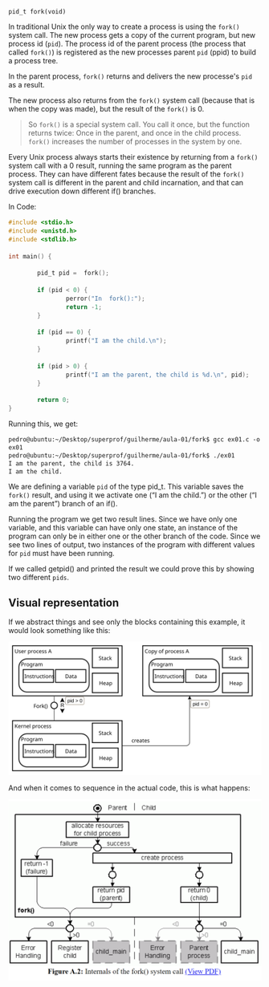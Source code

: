 
```
pid_t fork(void)
```

In traditional Unix the only way to create a process is using the  `fork()` system call. The new process gets a copy of the current program, but new process id (`pid`). The process id of the parent process (the process that called  `fork()`) is registered as the new processes parent `pid` (ppid) to build a process tree.

In the parent process,  `fork()` returns and delivers the new processe's `pid` as a result.

The new process also returns from the  `fork()` system call (because that is when the copy was made), but the result of the  `fork()` is 0.

> So  `fork()` is a special system call. You call it once, but the function returns twice: Once in the parent, and once in the child process.  `fork()` increases the number of processes in the system by one.

Every Unix process always starts their existence by returning from a  `fork()` system call with a 0 result, running the same program as the parent process. They can have different fates because the result of the  `fork()` system call is different in the parent and child incarnation, and that can drive execution down different if() branches.

In Code:

```c
#include <stdio.h>
#include <unistd.h>
#include <stdlib.h>
 
int main() {

        pid_t pid =  fork();

        if (pid < 0) {
                perror("In  fork():");
                return -1;
        }
        
        if (pid == 0) {
                printf("I am the child.\n");
        }

        if (pid > 0) {
                printf("I am the parent, the child is %d.\n", pid);
        }

        return 0;
}
```

Running this, we get:

```
pedro@ubuntu:~/Desktop/superprof/guilherme/aula-01/fork$ gcc ex01.c -o ex01
pedro@ubuntu:~/Desktop/superprof/guilherme/aula-01/fork$ ./ex01
I am the parent, the child is 3764.
I am the child.
```

We are defining a variable `pid` of the type pid_t. This variable saves the `fork()` result, and using it we activate one (“I am the child.”) or the other (“I am the parent”) branch of an if().

Running the program we get two result lines. Since we have only one variable, and this variable can have only one state, an instance of the program can only be in either one or the other branch of the code. Since we see two lines of output, two instances of the program with different values for `pid` must have been running.

If we called getpid() and printed the result we could prove this by showing two different `pids`.

## Visual representation

If we abstract things and see only the blocks containing this example, it would look something like this:

![fork block](img/fork-block.svg)

And when it comes to sequence in the actual code, this is what happens:

![fork sequence](img/fork-sequence.PNG)
